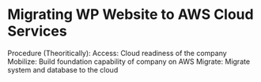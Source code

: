 # ﻿Migrating WP Website to AWS Cloud Services
Procedure (Theoritically):
Access: Cloud readiness of the company
Mobilize: Build foundation capability of company on AWS
Migrate: Migrate system and database to the cloud
